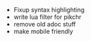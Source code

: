 - Fixup syntax highlighting
- write lua filter for pikchr
- remove old adoc stuff
- make mobile friendly
